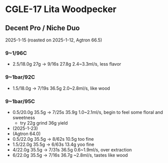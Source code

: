 # CGLE-17 Lita Woodpecker

## Decent Pro / Niche Duo

2025-1-15 (roasted on 2025-1-12, Agtron 66.5)

### 9~1/96C

- 2.5/18.0g 27g -> 9/16s 27.8g 2.4\~3.3ml/s, less flavor

### 9~1bar/92C

- 1.5/18.0g -> 7/19s 36.5g 2.0\~2.8ml/s, like wood

### 9~1bar/95C

- 0.5/20.0g 35.5g -> 7/25s 35.9g 1.0\~2.1ml/s, begin to feel some floral and sweetness
  - try 22g grind 36g yield
- (2025-1-23)
- (Agtron 64.0)
- 0.5/22.0g 35.5g -> 8/62s 10.5g too fine
- 1.5/22.0g 35.5g -> 6/63s 13.4g yoo fine
- 4/22.0g 35.5g -> 7/31s 36.5g 0.6\~1.9ml/s, over extraction
- 6/22.0g 35.5g -> 7/16s 36.7g \~2.8ml/s, tastes like wood
